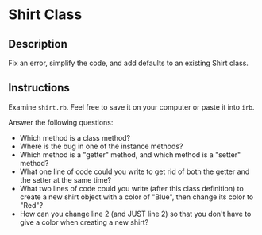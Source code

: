 # Shirt Class

## Description

Fix an error, simplify the code, and add defaults to an existing Shirt class.

## Instructions

Examine `shirt.rb`.  Feel free to save it on your computer or paste it into `irb`.  

Answer the following questions:

* Which method is a class method?
* Where is the bug in one of the instance methods?
* Which method is a "getter" method, and which method is a "setter" method?
* What one line of code could you write to get rid of both the getter and the setter at the same time?
* What two lines of code could you write (after this class definition) to create a new shirt object with a color of "Blue", then change its color to "Red"?
* How can you change line 2 (and JUST line 2) so that you don't have to give a color when creating a new shirt?
